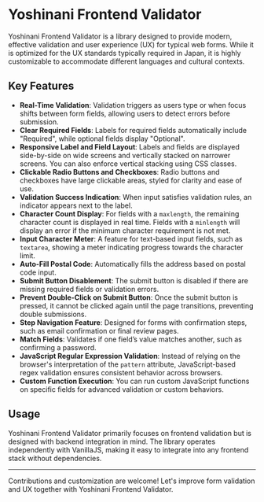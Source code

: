 # Yoshinani Frontend Validator

Yoshinani Frontend Validator is a library designed to provide modern, effective validation and user experience (UX) for typical web forms. While it is optimized for the UX standards typically required in Japan, it is highly customizable to accommodate different languages and cultural contexts.

## Key Features

- **Real-Time Validation**: Validation triggers as users type or when focus shifts between form fields, allowing users to detect errors before submission.
- **Clear Required Fields**: Labels for required fields automatically include "Required", while optional fields display "Optional".
- **Responsive Label and Field Layout**: Labels and fields are displayed side-by-side on wide screens and vertically stacked on narrower screens. You can also enforce vertical stacking using CSS classes.
- **Clickable Radio Buttons and Checkboxes**: Radio buttons and checkboxes have large clickable areas, styled for clarity and ease of use.
- **Validation Success Indication**: When input satisfies validation rules, an indicator appears next to the label.
- **Character Count Display**: For fields with a `maxlength`, the remaining character count is displayed in real time. Fields with a `minlength` will display an error if the minimum character requirement is not met.
- **Input Character Meter**: A feature for text-based input fields, such as `textarea`, showing a meter indicating progress towards the character limit.
- **Auto-Fill Postal Code**: Automatically fills the address based on postal code input.
- **Submit Button Disablement**: The submit button is disabled if there are missing required fields or validation errors.
- **Prevent Double-Click on Submit Button**: Once the submit button is pressed, it cannot be clicked again until the page transitions, preventing double submissions.
- **Step Navigation Feature**: Designed for forms with confirmation steps, such as email confirmation or final review pages.
- **Match Fields**: Validates if one field’s value matches another, such as confirming a password.
- **JavaScript Regular Expression Validation**: Instead of relying on the browser's interpretation of the `pattern` attribute, JavaScript-based regex validation ensures consistent behavior across browsers.
- **Custom Function Execution**: You can run custom JavaScript functions on specific fields for advanced validation or custom behaviors.

## Usage

Yoshinani Frontend Validator primarily focuses on frontend validation but is designed with backend integration in mind. The library operates independently with VanillaJS, making it easy to integrate into any frontend stack without dependencies.

---

Contributions and customization are welcome! Let's improve form validation and UX together with Yoshinani Frontend Validator.
